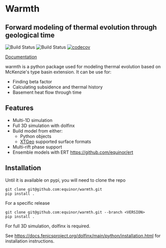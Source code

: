 # Warmth
## Forward modeling of thermal evolution through geological time

![Build Status](https://github.com/equinor/warmth/actions/workflows/python-test.yml/badge.svg?branch=main)
![Build Status](https://github.com/equinor/warmth/actions/workflows/docs.yml/badge.svg?branch=main)
[![codecov](https://codecov.io/gh/equinor/warmth/graph/badge.svg?token=A9LWISA7OI)](https://codecov.io/gh/equinor/warmth)

[Documentation](https://equinor.github.io/warmth/)

warmth is a python package used for modeling thermal evolution based on McKenzie's type basin extension. It can be use for:

- Finding beta factor
- Calculating subsidence and thermal history
- Basement heat flow through time

## Features
- Multi-1D simulation
- Full 3D simulation with dolfinx
- Build model from either: 
    - Python objects
    - [XTGeo](https://github.com/equinor/xtgeo/) supported surface formats
- Multi-rift phase support
- Ensemble models with ERT https://github.com/equinor/ert

## Installation

Until it is available on pypi, you will need to clone the repo

```
git clone git@github.com:equinor/warmth.git
pip install .
```
For a specific release
```
git clone git@github.com:equinor/warmth.git --branch <VERSION>
pip install .
```

For full 3D simulation, dolfinx is required.

See https://docs.fenicsproject.org/dolfinx/main/python/installation.html for installation instructions.
